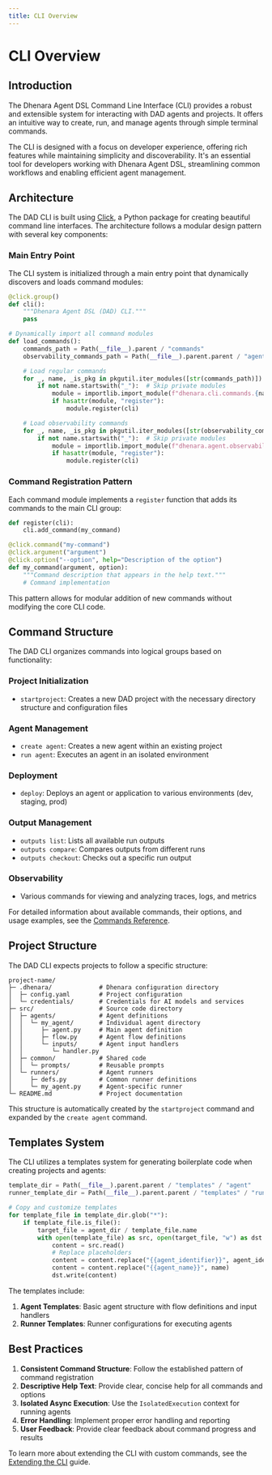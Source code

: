 ```yaml
---
title: CLI Overview
---
```


# CLI Overview

## Introduction

The Dhenara Agent DSL Command Line Interface (CLI) provides a robust and extensible system for interacting with DAD agents and projects. It offers an intuitive way to create, run, and manage agents through simple terminal commands.

The CLI is designed with a focus on developer experience, offering rich features while maintaining simplicity and discoverability. It's an essential tool for developers working with Dhenara Agent DSL, streamlining common workflows and enabling efficient agent management.

## Architecture

The DAD CLI is built using [Click](https://click.palletsprojects.com/), a Python package for creating beautiful command line interfaces. The architecture follows a modular design pattern with several key components:

### Main Entry Point

The CLI system is initialized through a main entry point that dynamically discovers and loads command modules:

```python
@click.group()
def cli():
    """Dhenara Agent DSL (DAD) CLI."""
    pass

# Dynamically import all command modules
def load_commands():
    commands_path = Path(__file__).parent / "commands"
    observability_commands_path = Path(__file__).parent.parent / "agent" / "observability" / "cli"

    # Load regular commands
    for _, name, _is_pkg in pkgutil.iter_modules([str(commands_path)]):
        if not name.startswith("_"):  # Skip private modules
            module = importlib.import_module(f"dhenara.cli.commands.{name}")
            if hasattr(module, "register"):
                module.register(cli)

    # Load observability commands
    for _, name, _is_pkg in pkgutil.iter_modules([str(observability_commands_path)]):
        if not name.startswith("_"):  # Skip private modules
            module = importlib.import_module(f"dhenara.agent.observability.cli.{name}")
            if hasattr(module, "register"):
                module.register(cli)
```

### Command Registration Pattern

Each command module implements a `register` function that adds its commands to the main CLI group:

```python
def register(cli):
    cli.add_command(my_command)

@click.command("my-command")
@click.argument("argument")
@click.option("--option", help="Description of the option")
def my_command(argument, option):
    """Command description that appears in the help text."""
    # Command implementation
```

This pattern allows for modular addition of new commands without modifying the core CLI code.

## Command Structure

The DAD CLI organizes commands into logical groups based on functionality:

### Project Initialization

- `startproject`: Creates a new DAD project with the necessary directory structure and configuration files

### Agent Management

- `create agent`: Creates a new agent within an existing project
- `run agent`: Executes an agent in an isolated environment

### Deployment

- `deploy`: Deploys an agent or application to various environments (dev, staging, prod)

### Output Management

- `outputs list`: Lists all available run outputs
- `outputs compare`: Compares outputs from different runs
- `outputs checkout`: Checks out a specific run output

### Observability

- Various commands for viewing and analyzing traces, logs, and metrics

For detailed information about available commands, their options, and usage examples, see the [Commands Reference](./commands.md).

## Project Structure

The DAD CLI expects projects to follow a specific structure:

```
project-name/
├─ .dhenara/             # Dhenara configuration directory
│  ├─ config.yaml        # Project configuration
│  └─ credentials/       # Credentials for AI models and services
├─ src/                  # Source code directory
│  ├─ agents/            # Agent definitions
│  │  └─ my_agent/       # Individual agent directory
│  │     ├─ agent.py     # Main agent definition
│  │     ├─ flow.py      # Agent flow definitions
│  │     └─ inputs/      # Agent input handlers
│  │        └─ handler.py
│  ├─ common/            # Shared code
│  │  └─ prompts/        # Reusable prompts
│  └─ runners/           # Agent runners
│     ├─ defs.py         # Common runner definitions
│     └─ my_agent.py     # Agent-specific runner
└─ README.md             # Project documentation
```

This structure is automatically created by the `startproject` command and expanded by the `create agent` command.

## Templates System

The CLI utilizes a templates system for generating boilerplate code when creating projects and agents:

```python
template_dir = Path(__file__).parent.parent / "templates" / "agent"
runner_template_dir = Path(__file__).parent.parent / "templates" / "runner"

# Copy and customize templates
for template_file in template_dir.glob("*"):
    if template_file.is_file():
        target_file = agent_dir / template_file.name
        with open(template_file) as src, open(target_file, "w") as dst:
            content = src.read()
            # Replace placeholders
            content = content.replace("{{agent_identifier}}", agent_identifier)
            content = content.replace("{{agent_name}}", name)
            dst.write(content)
```

The templates include:

1. **Agent Templates**: Basic agent structure with flow definitions and input handlers
2. **Runner Templates**: Runner configurations for executing agents

## Best Practices

1. **Consistent Command Structure**: Follow the established pattern of command registration
2. **Descriptive Help Text**: Provide clear, concise help for all commands and options
3. **Isolated Async Execution**: Use the `IsolatedExecution` context for running agents
4. **Error Handling**: Implement proper error handling and reporting
5. **User Feedback**: Provide clear feedback about command progress and results

To learn more about extending the CLI with custom commands, see the [Extending the CLI](./extending.md) guide.